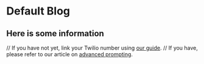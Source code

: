 # Default Blog

## Here is some information

// If you have not yet, link your Twilio number using [our guide](https://gatewaycorporate.org/blog/linking-your-number).
// If you have, please refer to our article on [advanced prompting](https://gatewaycorporate.org/blog/advanced-prompting).
